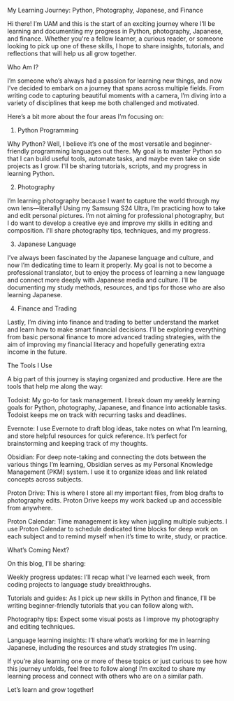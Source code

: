 My Learning Journey: Python, Photography, Japanese, and Finance

Hi there! I’m UAM and this is the start of an exciting journey where I’ll be learning and documenting my progress in Python, photography, Japanese, and finance. Whether you're a fellow learner, a curious reader, or someone looking to pick up one of these skills, I hope to share insights, tutorials, and reflections that will help us all grow together.

Who Am I?

I’m someone who’s always had a passion for learning new things, and now I’ve decided to embark on a journey that spans across multiple fields. From writing code to capturing beautiful moments with a camera, I’m diving into a variety of disciplines that keep me both challenged and motivated.

Here’s a bit more about the four areas I’m focusing on:

1. Python Programming

Why Python? Well, I believe it’s one of the most versatile and beginner-friendly programming languages out there. My goal is to master Python so that I can build useful tools, automate tasks, and maybe even take on side projects as I grow. I'll be sharing tutorials, scripts, and my progress in learning Python.

2. Photography

I’m learning photography because I want to capture the world through my own lens—literally! Using my Samsung S24 Ultra, I’m practicing how to take and edit personal pictures. I’m not aiming for professional photography, but I do want to develop a creative eye and improve my skills in editing and composition. I'll share photography tips, techniques, and my progress.

3. Japanese Language

I’ve always been fascinated by the Japanese language and culture, and now I’m dedicating time to learn it properly. My goal is not to become a professional translator, but to enjoy the process of learning a new language and connect more deeply with Japanese media and culture. I’ll be documenting my study methods, resources, and tips for those who are also learning Japanese.

4. Finance and Trading

Lastly, I’m diving into finance and trading to better understand the market and learn how to make smart financial decisions. I’ll be exploring everything from basic personal finance to more advanced trading strategies, with the aim of improving my financial literacy and hopefully generating extra income in the future.

The Tools I Use

A big part of this journey is staying organized and productive. Here are the tools that help me along the way:

Todoist: My go-to for task management. I break down my weekly learning goals for Python, photography, Japanese, and finance into actionable tasks. Todoist keeps me on track with recurring tasks and deadlines.

Evernote: I use Evernote to draft blog ideas, take notes on what I’m learning, and store helpful resources for quick reference. It’s perfect for brainstorming and keeping track of my thoughts.

Obsidian: For deep note-taking and connecting the dots between the various things I’m learning, Obsidian serves as my Personal Knowledge Management (PKM) system. I use it to organize ideas and link related concepts across subjects.

Proton Drive: This is where I store all my important files, from blog drafts to photography edits. Proton Drive keeps my work backed up and accessible from anywhere.

Proton Calendar: Time management is key when juggling multiple subjects. I use Proton Calendar to schedule dedicated time blocks for deep work on each subject and to remind myself when it’s time to write, study, or practice.


What’s Coming Next?

On this blog, I’ll be sharing:

Weekly progress updates: I’ll recap what I’ve learned each week, from coding projects to language study breakthroughs.

Tutorials and guides: As I pick up new skills in Python and finance, I’ll be writing beginner-friendly tutorials that you can follow along with.

Photography tips: Expect some visual posts as I improve my photography and editing techniques.

Language learning insights: I’ll share what’s working for me in learning Japanese, including the resources and study strategies I’m using.


If you’re also learning one or more of these topics or just curious to see how this journey unfolds, feel free to follow along! I’m excited to share my learning process and connect with others who are on a similar path.

Let’s learn and grow together!